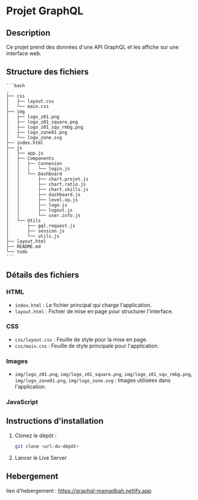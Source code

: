 # Projet GraphQL

## Description

Ce projet prend des données d'une API GraphQL et les affiche sur une interface web.

## Structure des fichiers

    ```bash
    .
    ├── css
    │   ├── layout.css
    │   └── main.css
    ├── img
    │   ├── logo_z01.png
    │   ├── logo_z01_square.png
    │   ├── logo_z01_squ_rmbg.png
    │   ├── logo_zone01.png
    │   └── logo_zone.svg
    ├── index.html
    ├── js
    │   ├── app.js
    │   ├── Components
    │   │   ├── Connexion
    │   │   │   └── login.js
    │   │   └── Dashboard
    │   │       ├── chart.projet.js
    │   │       ├── chart.ratio.js
    │   │       ├── chart.skills.js
    │   │       ├── dashboard.js
    │   │       ├── level.xp.js
    │   │       ├── logo.js
    │   │       ├── logout.js
    │   │       └── user.info.js
    │   └── Utils
    │       ├── gql.request.js
    │       ├── session.js
    │       └── utils.js
    ├── layout.html
    ├── README.md
    └── todo
    ```


## Détails des fichiers

### HTML

- `index.html` : Le fichier principal qui charge l'application.
- `layout.html` : Fichier de mise en page pour structurer l'interface.

### CSS

- `css/layout.css` : Feuille de style pour la mise en page.
- `css/main.css` : Feuille de style principale pour l'application.

### Images

- `img/logo_z01.png`, `img/logo_z01_square.png`, `img/logo_z01_squ_rmbg.png`, `img/logo_zone01.png`, `img/logo_zone.svg` : Images utilisées dans l'application.

### JavaScript

## Instructions d'installation

1. Clonez le dépôt :
   ```bash
   git clone <url-du-dépôt>

2. Lancer le Live Server

## Hebergement
lien d'hebergement : https://graphql-mamadbah.netlify.app
